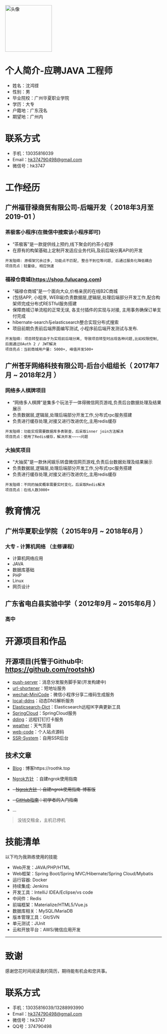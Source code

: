 <img src="http://oss.roothk.top/a.png" alt="头像" title="GitHub,Social Coding" width="150" height="150" />

# 个人简介-应聘JAVA 工程师
- 姓名：沈鸿铿
- 性别：男
- 毕业院校：广州华夏职业学院
- 学历：大专
- 户籍地：广东茂名
- 期望地：广州内

# 联系方式
- 手机：13035816039
- Email：hk374790498@gmail.com 
- 微信号：hk3747


# 工作经历

## 广州福苷禄商贸有限公司-后端开发（ 2018年3月至 2019-01 ）


### 茶极客小程序(在微信中搜索该小程序即可)
* “茶极客”是一款提供线上预约,线下聚会的约茶小程序
* 在原有的构架基础上定制开发适应业务代码,及前后端分离API的开发
```
开发阻碍: 原框架冗余过多, 功能点不匹配, 整合不到位等问题, 后通过服务化降低耦合
项目亮点：轻量级, 相应快速
```

### 福禄仓商城(https://shop.fulucang.com)
* “福禄仓商城”是一个面向大众,价格亲民的在线B2C商城
* (包括APP, 小程序, WEB端)负责数据层,逻辑层,处理后端部分开发工作,配合构架师完成分布式RESTful服务搭建
* 保障商城订单流程的正常无误, 各支付插件的实现与对接, 主用事务确保订单支付完成
* hibernate-search与elasticsearch整合实现分布式搜索
* 项目前期负责前后端界面编写测试, 小程序前后端开发测试与发布.
```
开发阻碍: 项目转型前由于为实现前后端分离, 导致项目转型时出现各种问题,比如权限控制, 后面通过OAuth 2 / JWT解决
项目亮点：当前商城用户量: 5000+, 峰值并发500+
```

## 广州苍牙网络科技有限公司-后台小组组长（ 2017年7月 ~ 2018年2月 ）

### 网络多人棋牌项目
* “网络多人棋牌”是集多个玩法于一体得微信网页游戏,负责后台数据处理及结果展示
* 负责数据层,逻辑层,处理后端部分开发工作,分布式rpc服务搭建
* 负责进行缓存处理,对接又进行改进优化,主用redis缓存
```
开发阻碍：功能实现需要数据库多表联查，后采取inner join方法解决
项目亮点：使用了Redis缓存，解决并发~~~~问题
```
### 大抽奖项目 
* “大抽奖”是一款休闲娱乐转盘微信网页游戏,负责后台数据处理及结果展示
* 负责数据层,逻辑层,处理后端部分开发工作,分布式rpc服务搭建
* 负责进行缓存处理,对接又进行改进优化,主用redis缓存
```
开发阻碍：不同的抽奖概率需要实时变化，后采取Redis解决
项目亮点：在线人数3000+
```

# 教育情况

## 广州华夏职业学院（ 2015年9月 ~ 2018年6月 ）

### 大专 - 计算机网络 （主修课程）
* 计算机网络应用
* JAVA
* 数据库基础
* PHP
* Linux
* 网页设计

## 广东省电白县实验中学（ 2012年9月 ~ 2015年6月 ）

### 高中

# 开源项目和作品

## 开源项目(托管于Github中: https://github.com/rootshk)
  - [push-server](https://roothk.top)：消息分发服务脚手架(开发构建中)
  - [url-shortener](https://github.com/rootshk/url-shortener-java)：短地址服务
  - [wechat-MiniCode](https://github.com/rootshk/wechatMiniProgramCode)：微信小程序分享二维码生成服务
  - [local-ddns](https://github.com/rootshk/ddns)：动态DNS解析服务
  - [Elasticsearch-Dict](https://github.com/rootshk/elasticsearch-dict-util)：Elasticsearch远程IK字典更新工具
  - [SpringCloud](https://github.com/rootshk/microservices)：SpringCloud服务
  - [dding](https://github.com/rootshk/dding)：远程钉钉打卡服务
  - [weather](https://github.com/rootshk/weather)：天气页面
  - [web-code](https://github.com/rootshk/web-oss)：个人站点源码
  - [SSR-System](https://github.com/rootshk/shadowsocksr-code-systen)：自用SSR后台
  

## 技术文章
- [Blog](https://roothk.top) : 博客https://roothk.top
- [Ngrok方针](http://oss.roothk.top/ngrok/index.html) ：自建ngrok使用指南
 
- ~~- [Ngrok方针](https://www.roothk.top/code/ngrok-help) ：自建ngrok使用指南-博客版~~
- ~~- [GitHub指南](https://www.roothk.top/code/github-help)：初学者的入门指南~~
- ...
>没钱交租金，主机已停机

# 技能清单
以下均为我熟练使用的技能

- Web开发：JAVA/PHP/HTML
- Web框架：Spring Boot/Spring MVC/Hibernate/Spring Cloud/Mybatis
- 运行容器: Docker
- 持续集成: Jenkins
- 开发工具：IntelliJ IDEA/Eclipse/vs code
- 中间件：Redis
- 前端框架：Materialize/HTML5/Vue.js
- 数据库相关：MySQL/MariaDB
- 版本管理工具：Git/SVN
- 单元测试：JUnit
- 云和开放平台：AWS/微信应用开发
      
---      

# 致谢

感谢您花时间阅读我的简历，期待能有机会和您共事。
      
# 联系方式

- 手机：13035816039/13288993990
- Email：hk374790498@gmail.com
- 微信号：hk3747
- QQ号：374790498

